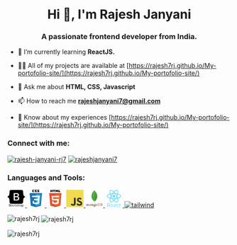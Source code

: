 <h1 align="center">Hi 👋, I'm Rajesh Janyani</h1>
<h3 align="center">A passionate frontend developer from India.</h3>

- 🌱 I’m currently learning **ReactJS.**

- 👨‍💻 All of my projects are available at [https://rajesh7rj.github.io/My-portofolio-site/](https://rajesh7rj.github.io/My-portofolio-site/)

- 💬 Ask me about **HTML, CSS, Javascript**

- 📫 How to reach me **rajeshjanyani7@gmail.com**

- 📄 Know about my experiences [https://rajesh7rj.github.io/My-portofolio-site/](https://rajesh7rj.github.io/My-portofolio-site/)

<h3 align="left">Connect with me:</h3>
<p align="left">
<a href="https://linkedin.com/in/rajesh-janyani-rj7" target="blank"><img align="center" src="https://raw.githubusercontent.com/rahuldkjain/github-profile-readme-generator/master/src/images/icons/Social/linked-in-alt.svg" alt="rajesh-janyani-rj7" height="30" width="40" /></a>
<a href="https://www.leetcode.com/rajeshjanyani7" target="blank"><img align="center" src="https://raw.githubusercontent.com/rahuldkjain/github-profile-readme-generator/master/src/images/icons/Social/leet-code.svg" alt="rajeshjanyani7" height="30" width="40" /></a>
</p>

<h3 align="left">Languages and Tools:</h3>
<p align="left"> <a href="https://getbootstrap.com" target="_blank" rel="noreferrer"> <img src="https://raw.githubusercontent.com/devicons/devicon/master/icons/bootstrap/bootstrap-plain-wordmark.svg" alt="bootstrap" width="40" height="40"/> </a> <a href="https://www.w3schools.com/css/" target="_blank" rel="noreferrer"> <img src="https://raw.githubusercontent.com/devicons/devicon/master/icons/css3/css3-original-wordmark.svg" alt="css3" width="40" height="40"/> </a> <a href="https://www.w3.org/html/" target="_blank" rel="noreferrer"> <img src="https://raw.githubusercontent.com/devicons/devicon/master/icons/html5/html5-original-wordmark.svg" alt="html5" width="40" height="40"/> </a> <a href="https://developer.mozilla.org/en-US/docs/Web/JavaScript" target="_blank" rel="noreferrer"> <img src="https://raw.githubusercontent.com/devicons/devicon/master/icons/javascript/javascript-original.svg" alt="javascript" width="40" height="40"/> </a> <a href="https://www.mongodb.com/" target="_blank" rel="noreferrer"> <img src="https://raw.githubusercontent.com/devicons/devicon/master/icons/mongodb/mongodb-original-wordmark.svg" alt="mongodb" width="40" height="40"/> </a> <a href="https://reactjs.org/" target="_blank" rel="noreferrer"> <img src="https://raw.githubusercontent.com/devicons/devicon/master/icons/react/react-original-wordmark.svg" alt="react" width="40" height="40"/> </a> <a href="https://tailwindcss.com/" target="_blank" rel="noreferrer"> <img src="https://www.vectorlogo.zone/logos/tailwindcss/tailwindcss-icon.svg" alt="tailwind" width="40" height="40"/> </a> </p>

<p><img align="left" src="https://github-readme-stats.vercel.app/api/top-langs?username=rajesh7rj&show_icons=true&locale=en&layout=compact" alt="rajesh7rj" /></p>

<p>&nbsp;<img align="center" src="https://github-readme-stats.vercel.app/api?username=rajesh7rj&show_icons=true&locale=en" alt="rajesh7rj" /></p>

<p><img align="center" src="https://github-readme-streak-stats.herokuapp.com/?user=rajesh7rj&" alt="rajesh7rj" /></p>
